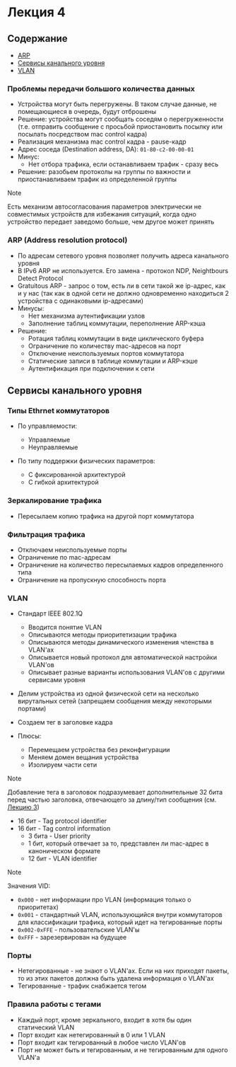 # Лекция 4

## Содержание

* [ARP](https://github.com/AliakseiSuvorau/networks/blob/master/Lection-04.md#arp-address-resolution-protocol)
* [Сервисы канального уровня](https://github.com/AliakseiSuvorau/networks/blob/master/Lection-04.md#сервисы-канального-уровня)
* [VLAN](https://github.com/AliakseiSuvorau/networks/blob/master/Lection-04.md#vlan)

### Проблемы передачи большого количества данных

* Устройства могут быть перегружены. В таком случае данные, не помещающиеся в очередь, будут отброшены
* Решение: устройства могут сообщать соседям о перегруженности (т.е. отправить сообщение с просьбой приостановить посылку или посылать посредством mac control кадра)
* Реализация механизма mac control кадра - pause-кадр
* Адрес соседа (Destination address, DA): `01-80-c2-00-00-01`
* Минус:
  * Нет отбора трафика, если останавливаем трафик - сразу весь
* Решение: разобьем протоколы на группы по важности и приостанавливаем трафик из определенной группы

> [!NOTE]
> Есть механизм автосогласования параметров электрически не совместимых устройств для избежания ситуаций, когда одно устройство передает заведомо больше, чем другое может принять

### ARP (Address resolution protocol) 

* По адресам сетевого уровня позволяет получить адреса канального уровня
* В IPv6 ARP не используется. Его замена - протокол NDP, Neightbours Detect Protocol
* Gratuitous ARP - запрос о том, есть ли в сети такой же ip-адрес, как и у нас (так как в одной сети не должно одновременно находиться 2 устройства с одинаковыми ip-адресами)
* Минусы:
  * Нет механизма аутентификации узлов
  * Заполнение таблиц коммутации, переполнение ARP-кэша
* Решение:
  * Ротация таблиц коммутации в виде циклического буфера
  * Ограничение по количеству mac-адресов на порт
  * Отключение неиспользуемых портов коммутатора
  * Статические записи в таблице коммутации и ARP-кэше
  * Аутентификация при подключении к сети

## Сервисы канального уровня

### Типы Ethrnet коммутаторов
* По управляемости:
  * Управляемые
  * Неуправляемые

* По типу поддержки физических параметров:
  * С фиксированной архитектурой
  * С гибкой архитектурой

### Зеркалирование трафика

* Пересылаем копию трафика на другой порт коммутатора

### Фильтрация трафика

* Отключаем неиспользуемые порты
* Ограничение по mac-адресам
* Ограничение на количество пересылаемых кадров определенного типа
* Ограничение на пропускную способность порта

### VLAN

* Стандарт IEEE 802.1Q
  * Вводится понятие VLAN
  * Описываются методы приоритетизации трафика
  * Описываются методы динамического изменения членства в VLAN'ах
  * Описывается новый протокол для автоматической настройки VLAN'ов
  * Описывает разные варианты использования VLAN'ов с другими сервисами уровня

* Делим устройства из одной физической сети на несколько вирутальных сетей (запрещаем сообщения между некоторыми портами)
  
* Создаем тег в заголовке кадра

* Плюсы:
  * Перемещаем устройства без реконфигурации
  * Меняем домен вещания устройства
  * Изолируем части сети

> [!NOTE]
> Добавление тега в заголовок подразумевает дополнительные 32 бита перед частью заголовка, отвечающего за длину/тип сообщения (см. [Лекцию 3](https://github.com/AliakseiSuvorau/networks/blob/master/Lection-03.md#поля-пакета-ethrnet))
> * 16 бит - Tag protocol identifier
> * 16 бит - Tag control information
>   * 3 бита - User priority
>   * 1 бит, который отвечает за то, представлен ли  mac-адрес в каноническом формате
>   * 12 бит - VLAN identifier


> [!NOTE]
> Значения VID:
> * `0x000` - нет информации про VLAN (информация только о приоритетах)
> * `0x001` - стандартный VLAN, использующийся внутри коммутаторов для классификации трафика, который идет на тегированные порты
> * `0x002-0xFFE` - пользовательские VLAN'ы
> * `0xFFF` - зарезервирован на будущее

### Порты

* Нетегированные - не знают о VLAN'ах. Если на них приходят пакеты, то из этих пакетов должна быть удалена информация о VLAN'ах
* Тегированные - трафик снабжается тегом

### Правила работы с тегами

* Каждый порт, кроме зеркального, входит в хотя бы один статический VLAN
* Порт входит как нетегированный в 0 или 1 VLAN
* Порт входит как тегированный в любое число VLAN'ов
* Порт не может быть и тегированным, и не тегированным для одного VLAN'а
